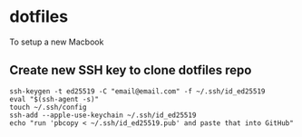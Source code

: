 # dotfiles
To setup a new Macbook


## Create new SSH key to clone dotfiles repo
```
ssh-keygen -t ed25519 -C "email@email.com" -f ~/.ssh/id_ed25519
eval "$(ssh-agent -s)"
touch ~/.ssh/config
ssh-add --apple-use-keychain ~/.ssh/id_ed25519
echo "run 'pbcopy < ~/.ssh/id_ed25519.pub' and paste that into GitHub"
```
